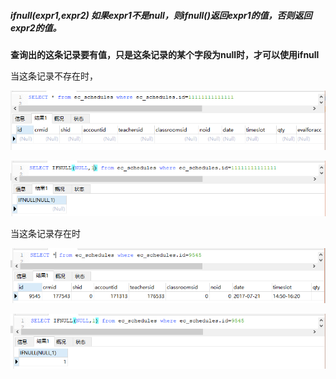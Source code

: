 ##### ifnull\(expr1,expr2\) 如果expr1不是null，则ifnull\(\)返回expr1的值，否则返回expr2的值。

**查询出的这条记录要有值，只是这条记录的某个字段为null时，才可以使用ifnull**

当这条记录不存在时，

![](/assets/18-06-27-1.png)

![](/assets/18-06-27-2.png)



当这条记录存在时

![](/assets/18-06-27-3.png)

![](/assets/18-06-27-4.png)

